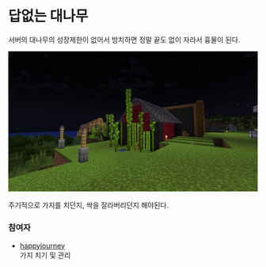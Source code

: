 # 답없는 대나무

서버의 대나무의 성장제한이 없어서 방치하면 정말 끝도 없이 자라서 흉물이 된다.

![asdf](../../asset/buildings/bamboo_hell/main.jpg)

주기적으로 가지를 치던지, 싹을 잘라버리던지 해야된다.

### 참여자
<!-- tag_source_open:link_list:member_contribute -->
- [happyjourney](../members/happyjourney.md)  
가지 치기 및 관리
<!-- tag_close-->
